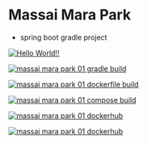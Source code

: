 # Massai Mara Park

+ spring boot gradle project

[![Hello World!!](https://github.com/jisoo-dev/massai_mara_park01/actions/workflows/01helloworld.yaml/badge.svg)](https://github.com/jisoo-dev/massai_mara_park01/actions/workflows/01helloworld.yaml)

[![massai mara park 01 gradle build](https://github.com/jisoo-dev/massai_mara_park01/actions/workflows/02mmpark01_gradle_build.yaml/badge.svg)](https://github.com/jisoo-dev/massai_mara_park01/actions/workflows/02mmpark01_gradle_build.yaml)

[![massai mara park 01 dockerfile build](https://github.com/jisoo-dev/massai_mara_park01/actions/workflows/03mmpark01_dockerfile.yaml/badge.svg)](https://github.com/jisoo-dev/massai_mara_park01/actions/workflows/03mmpark01_dockerfile.yaml)

[![massai mara park 01 compose build](https://github.com/jisoo-dev/massai_mara_park01/actions/workflows/04mmpark01_compose_build.yaml/badge.svg)](https://github.com/jisoo-dev/massai_mara_park01/actions/workflows/04mmpark01_compose_build.yaml)

[![massai mara park 01 dockerhub](https://github.com/jisoo-dev/massai_mara_park01/actions/workflows/05mmpark01_dockerhub.yaml/badge.svg)](https://github.com/jisoo-dev/massai_mara_park01/actions/workflows/05mmpark01_dockerhub.yaml)

[![massai mara park 01 dockerhub](https://github.com/jisoo-dev/massai_mara_park01/actions/workflows/05mmpark01_dockerhub.yaml/badge.svg)](https://github.com/jisoo-dev/massai_mara_park01/actions/workflows/05mmpark01_dockerhub.yaml)
